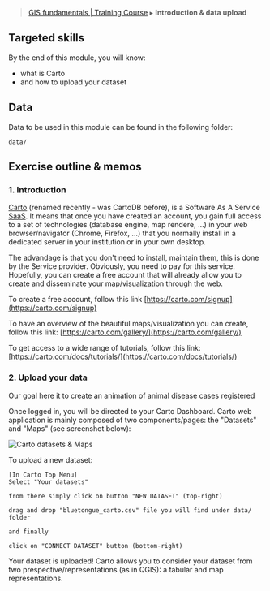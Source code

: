 
> [GIS fundamentals | Training Course](agenda.md) ▸ **Introduction & data upload**

## Targeted skills
By the end of this module, you will know:
* what is Carto 
* and how to upload your dataset

## Data
Data to be used in this module can be found in the following folder:

```
data/
```
## Exercise outline & memos


### 1. Introduction

[Carto](https://carto.com/) (renamed recently - was CartoDB before), is a Software As A Service [SaaS](https://en.wikipedia.org/wiki/Software_as_a_service). It means that once you have created an account, you gain full access to a set of technologies (database engine, map rendere, ...) in your web browser/navigator (Chrome, Firefox, ...) that you normally install in a dedicated server in your institution or in your own desktop. 

The advandage is that you don't need to install, maintain them, this is done by the Service provider. Obviously, you need to pay for this service. Hopefully, you can create a free account that will already allow you to create and disseminate your map/visualization through the web. 

To create a free account, follow this link [https://carto.com/signup](https://carto.com/signup)

To have an overview of the beautiful maps/visualization you can create, follow this link: [https://carto.com/gallery/](https://carto.com/gallery/)

To get access to a wide range of tutorials, follow this link: [https://carto.com/docs/tutorials/](https://carto.com/docs/tutorials/)

### 2. Upload your data
Our goal here it to create an animation of animal disease cases registered 

Once logged in, you will be directed to your Carto Dashboard. Carto web application is mainly composed of two components/pages: the "Datasets" and "Maps" (see screenshot below):

![Carto datasets & Maps](carto-datasets-maps.png)

To upload a new dataset:

```
[In Carto Top Menu]
Select "Your datasets"

from there simply click on button "NEW DATASET" (top-right)

drag and drop "bluetongue_carto.csv" file you will find under data/ folder

and finally

click on "CONNECT DATASET" button (bottom-right)
```
Your dataset is uploaded! Carto allows you to consider your dataset from two prespective/representations (as in QGIS): a tabular and map representations.

